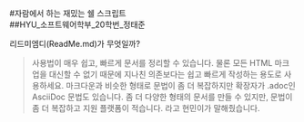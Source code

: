 #자람에서 하는 재밌는 쉘 스크립트  
##HYU_소프트웨어학부_20학번_정태준

리드미엠디(ReadMe.md)가 무엇일까?
> 사용법이 매우 쉽고, 빠르게 문서를 정리할 수 있습니다.  물론 모든 HTML 마크업을 대신할 수 없기 때문에 지나친 의존보다는 쉽고 빠르게 작성하는 용도로 사용하세요.  마크다운과 비슷한 형태로 문법이 좀 더 복잡하지만 확장자가 .adoc인 AsciiDoc 문법도 있습니다.  좀 더 다양한 형태의 문서를 만들 수 있지만, 문법이 좀 더 복잡하고 지원 플랫폼이 적습니다. 라고 현민이가 말해줬습니다.

